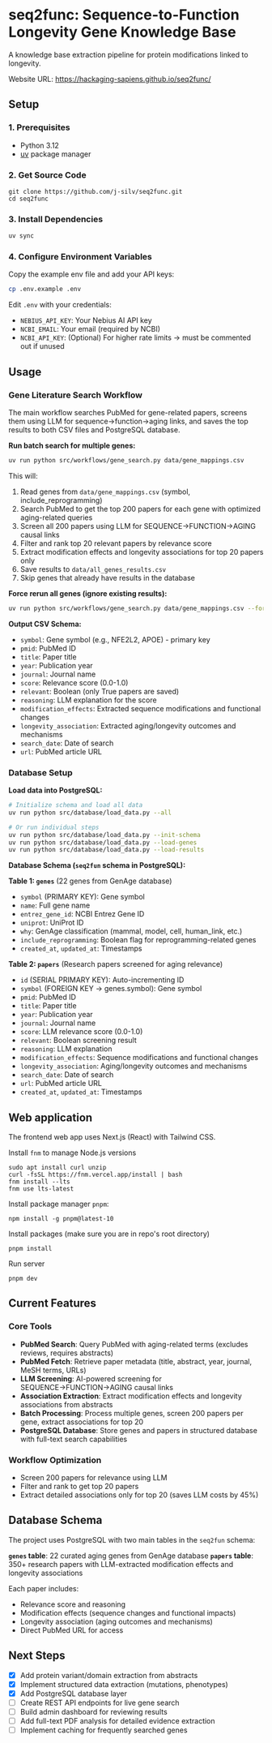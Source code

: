 # seq2func: Sequence-to-Function Longevity Gene Knowledge Base

A knowledge base extraction pipeline for protein modifications linked to longevity.

Website URL: https://hackaging-sapiens.github.io/seq2func/

## Setup

### 1. Prerequisites
- Python 3.12
- [uv](https://github.com/astral-sh/uv) package manager


### 2. Get Source Code

```
git clone https://github.com/j-silv/seq2func.git
cd seq2func
```

### 3. Install Dependencies

```bash
uv sync
```

### 4. Configure Environment Variables
Copy the example env file and add your API keys:
```bash
cp .env.example .env
```

Edit `.env` with your credentials:
- `NEBIUS_API_KEY`: Your Nebius AI API key
- `NCBI_EMAIL`: Your email (required by NCBI)
- `NCBI_API_KEY`: (Optional) For higher rate limits -> must be commented out if unused

## Usage

### Gene Literature Search Workflow

The main workflow searches PubMed for gene-related papers, screens them using LLM for sequence→function→aging links, and saves the top results to both CSV files and PostgreSQL database.

**Run batch search for multiple genes:**

```bash
uv run python src/workflows/gene_search.py data/gene_mappings.csv
```

This will:
1. Read genes from `data/gene_mappings.csv` (symbol, include_reprogramming)
2. Search PubMed to get the top 200 papers for each gene with optimized aging-related queries
3. Screen all 200 papers using LLM for SEQUENCE→FUNCTION→AGING causal links
4. Filter and rank top 20 relevant papers by relevance score
5. Extract modification effects and longevity associations for top 20 papers only
6. Save results to `data/all_genes_results.csv`
7. Skip genes that already have results in the database

**Force rerun all genes (ignore existing results):**

```bash
uv run python src/workflows/gene_search.py data/gene_mappings.csv --force
```

**Output CSV Schema:**
- `symbol`: Gene symbol (e.g., NFE2L2, APOE) - primary key
- `pmid`: PubMed ID
- `title`: Paper title
- `year`: Publication year
- `journal`: Journal name
- `score`: Relevance score (0.0-1.0)
- `relevant`: Boolean (only True papers are saved)
- `reasoning`: LLM explanation for the score
- `modification_effects`: Extracted sequence modifications and functional changes
- `longevity_association`: Extracted aging/longevity outcomes and mechanisms
- `search_date`: Date of search
- `url`: PubMed article URL

### Database Setup

**Load data into PostgreSQL:**

```bash
# Initialize schema and load all data
uv run python src/database/load_data.py --all

# Or run individual steps
uv run python src/database/load_data.py --init-schema
uv run python src/database/load_data.py --load-genes
uv run python src/database/load_data.py --load-results
```

**Database Schema (`seq2fun` schema in PostgreSQL):**

**Table 1: `genes`** (22 genes from GenAge database)
- `symbol` (PRIMARY KEY): Gene symbol
- `name`: Full gene name
- `entrez_gene_id`: NCBI Entrez Gene ID
- `uniprot`: UniProt ID
- `why`: GenAge classification (mammal, model, cell, human_link, etc.)
- `include_reprogramming`: Boolean flag for reprogramming-related genes
- `created_at`, `updated_at`: Timestamps

**Table 2: `papers`** (Research papers screened for aging relevance)
- `id` (SERIAL PRIMARY KEY): Auto-incrementing ID
- `symbol` (FOREIGN KEY → genes.symbol): Gene symbol
- `pmid`: PubMed ID
- `title`: Paper title
- `year`: Publication year
- `journal`: Journal name
- `score`: LLM relevance score (0.0-1.0)
- `relevant`: Boolean screening result
- `reasoning`: LLM explanation
- `modification_effects`: Sequence modifications and functional changes
- `longevity_association`: Aging/longevity outcomes and mechanisms
- `search_date`: Date of search
- `url`: PubMed article URL
- `created_at`, `updated_at`: Timestamps

## Web application

The frontend web app uses Next.js (React) with Tailwind CSS.

Install `fnm` to manage Node.js versions

```
sudo apt install curl unzip
curl -fsSL https://fnm.vercel.app/install | bash
fnm install --lts
fnm use lts-latest
```

Install package manager `pnpm`:

```
npm install -g pnpm@latest-10
```

Install packages (make sure you are in repo's root directory)

```
pnpm install
```

Run server

```
pnpm dev
```

## Current Features

### Core Tools
- **PubMed Search**: Query PubMed with aging-related terms (excludes reviews, requires abstracts)
- **PubMed Fetch**: Retrieve paper metadata (title, abstract, year, journal, MeSH terms, URLs)
- **LLM Screening**: AI-powered screening for SEQUENCE→FUNCTION→AGING causal links
- **Association Extraction**: Extract modification effects and longevity associations from abstracts
- **Batch Processing**: Process multiple genes, screen 200 papers per gene, extract associations for top 20
- **PostgreSQL Database**: Store genes and papers in structured database with full-text search capabilities

### Workflow Optimization
- Screen 200 papers for relevance using LLM
- Filter and rank to get top 20 papers
- Extract detailed associations only for top 20 (saves LLM costs by 45%)

## Database Schema

The project uses PostgreSQL with two main tables in the `seq2fun` schema:

**`genes` table**: 22 curated aging genes from GenAge database
**`papers` table**: 350+ research papers with LLM-extracted modification effects and longevity associations

Each paper includes:
- Relevance score and reasoning
- Modification effects (sequence changes and functional impacts)
- Longevity association (aging outcomes and mechanisms)
- Direct PubMed URL for access

## Next Steps

- [x] Add protein variant/domain extraction from abstracts
- [x] Implement structured data extraction (mutations, phenotypes)
- [x] Add PostgreSQL database layer
- [ ] Create REST API endpoints for live gene search
- [ ] Build admin dashboard for reviewing results
- [ ] Add full-text PDF analysis for detailed evidence extraction
- [ ] Implement caching for frequently searched genes